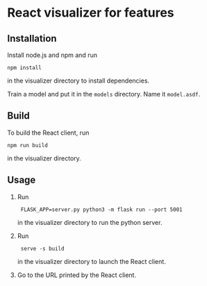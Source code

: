 # React visualizer for features

## Installation

Install node.js and npm and run

    npm install

in the visualizer directory to install dependencies.

Train a model and put it in the `models` directory. Name it `model.asdf`.

## Build

To build the React client, run

    npm run build

in the visualizer directory.

## Usage

1. Run

        FLASK_APP=server.py python3 -m flask run --port 5001

    in the visualizer directory to run the python server.

2. Run

        serve -s build

    in the visualizer directory to launch the React client.


3. Go to the URL printed by the React client.
